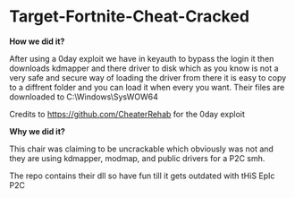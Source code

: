 # Target-Fortnite-Cheat-Cracked


**How we did it?**

After using a 0day exploit we have in keyauth to bypass the login it then downloads kdmapper and there driver to disk which as you know is not a very safe and secure way of loading the driver from there it is easy to copy to a diffrent folder and you can load it when every you want. Their files are downloaded to C:\Windows\SysWOW64

Credits to https://github.com/CheaterRehab for the 0day exploit 

**Why we did it?**

This chair was claiming to be uncrackable which obviously was not and they are using kdmapper, modmap, and public drivers for a P2C smh.

The repo contains their dll so have fun till it gets outdated with tHiS EpIc P2C



